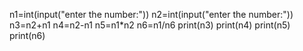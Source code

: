 n1=int(input("enter the number:"))
n2=int(input("enter the number:"))
n3=n2+n1
n4=n2-n1
n5=n1*n2
n6=n1/n6
print(n3)
print(n4)
print(n5)
print(n6)
